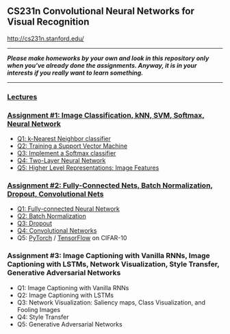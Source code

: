 ## CS231n Convolutional Neural Networks for Visual Recognition
http://cs231n.stanford.edu/

___
***Please make homeworks by your own and look in this repository only when you've already done the assignments. Anyway, it is in your interests if you really want to learn something.***
___

### [Lectures](/Lectures)

### [Assignment #1: Image Classification, kNN, SVM, Softmax, Neural Network](/assignment1)
* [Q1: k-Nearest Neighbor classifier](/assignment1/knn.ipynb)
* [Q2: Training a Support Vector Machine](/assignment1/svm.ipynb)
* [Q3: Implement a Softmax classifier](/assignment1/softmax.ipynb)
* [Q4: Two-Layer Neural Network](/assignment1/two_layer_net.ipynb)
* [Q5: Higher Level Representations: Image Features](/assignment1/features.ipynb)

### [Assignment #2: Fully-Connected Nets, Batch Normalization, Dropout, Convolutional Nets](/assignment2)
* [Q1: Fully-connected Neural Network](/assignment2/FullyConnectedNets_2018.ipynb)
* [Q2: Batch Normalization](/assignment2/BatchNormalization_2018.ipynb)
* [Q3: Dropout](/assignment2/Dropout_2018.ipynb)
* [Q4: Convolutional Networks](/assignment2/ConvolutionalNetworks_2018.ipynb)
* Q5: [PyTorch](/assignment2/PyTorch_2018.ipynb) / [TensorFlow](/assignment2/TensorFlow_2018.ipynb) on CIFAR-10

### Assignment #3: Image Captioning with Vanilla RNNs, Image Captioning with LSTMs, Network Visualization, Style Transfer, Generative Adversarial Networks
* Q1: Image Captioning with Vanilla RNNs
* Q2: Image Captioning with LSTMs
* Q3: Network Visualization: Saliency maps, Class Visualization, and Fooling Images
* Q4: Style Transfer
* Q5: Generative Adversarial Networks
